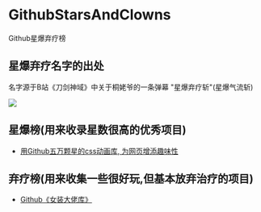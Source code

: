 # GithubStarsAndClowns


Github星爆弃疗榜
## **星爆弃疗**名字的出处

名字源于B站《刀剑神域》中关于桐姥爷的一条弹幕 "星爆弃疗斩"(星爆气流斩)

![](https://upload-images.jianshu.io/upload_images/3203841-18ebe12f85522522.png?imageMogr2/auto-orient/strip%7CimageView2/2/w/1240)

## 星爆榜(用来收录星数很高的优秀项目)

-  [用Github五万颗星的css动画库, 为网页增添趣味性](https://www.jianshu.com/p/85725d376d1d)

## 弃疗榜(用来收集一些很好玩,但基本放弃治疗的项目)

-  [Github《女装大佬库》](https://www.jianshu.com/p/ea4b6c71ac13)

